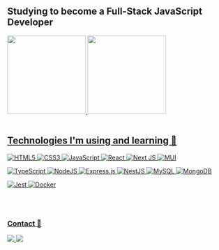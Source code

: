 ## Studying to become a Full-Stack JavaScript Developer

<div align="center" style="display: flex">
  <a href="https://github.com/RianVitor26">
  <img height="180em" src="https://github-readme-stats.vercel.app/api?username=rianvitor26&show_icons=true&theme=city_lights&include_all_commits=true&count_private=true"/>
  <img height="180em" src="https://github-readme-stats.vercel.app/api/top-langs/?username=rianvitor26&layout=compact&langs_count=10&theme=city_lights"/>
</div><br>
  
  ## Technologies I'm using and learning 🚀

  ![HTML5](https://img.shields.io/badge/html5-%23E34F26.svg?style=for-the-badge&logo=html5&logoColor=white) 
  ![CSS3](https://img.shields.io/badge/css3-%231572B6.svg?style=for-the-badge&logo=css3&logoColor=white)
  ![JavaScript](https://img.shields.io/badge/javascript-%23323330.svg?style=for-the-badge&logo=javascript&logoColor=%23F7DF1E)
  ![React](https://img.shields.io/badge/react-%2320232a.svg?style=for-the-badge&logo=react&logoColor=%2361DAFB)
  ![Next JS](https://img.shields.io/badge/Next-black?style=for-the-badge&logo=next.js&logoColor=white)
  ![MUI](https://img.shields.io/badge/MUI-%230081CB.svg?style=for-the-badge&logo=mui&logoColor=white)
  
          
  
  ![TypeScript](https://img.shields.io/badge/typescript-%23007ACC.svg?style=for-the-badge&logo=typescript&logoColor=white)
  ![NodeJS](https://img.shields.io/badge/node.js-6DA55F?style=for-the-badge&logo=node.js&logoColor=white)
  ![Express.js](https://img.shields.io/badge/express.js-%23404d59.svg?style=for-the-badge&logo=express&logoColor=%2361DAFB)
  ![NestJS](https://img.shields.io/badge/nestjs-%23E0234E.svg?style=for-the-badge&logo=nestjs&logoColor=white)
  ![MySQL](https://img.shields.io/badge/mysql-%2300f.svg?style=for-the-badge&logo=mysql&logoColor=white)
  ![MongoDB](https://img.shields.io/badge/MongoDB-%234ea94b.svg?style=for-the-badge&logo=mongodb&logoColor=white)
  
  ![Jest](https://img.shields.io/badge/-jest-%23C21325?style=for-the-badge&logo=jest&logoColor=white)
  ![Docker](https://img.shields.io/badge/docker-%230db7ed.svg?style=for-the-badge&logo=docker&logoColor=white)
  
<br><br>
  
 ### Contact 🔎 
<div>
  <a href="mailto:rianvitorlhe@gmail.com" target="_blank">
      <img src="https://img.shields.io/badge/Gmail-D14836?style=for-the-badge&logo=gmail&logoColor=white">
  </a>
  <a href="https://www.linkedin.com/in/rian-vitor-dos-santos-de-almeida-a036aa202/" target="_blank">
      <img src="https://img.shields.io/badge/LinkedIn-0077B5?style=for-the-badge&logo=linkedin&logoColor=white">
  </a>
</div>
  



